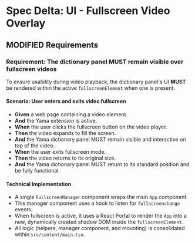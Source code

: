 # Spec Delta: UI - Fullscreen Video Overlay

## MODIFIED Requirements

### Requirement: The dictionary panel MUST remain visible over fullscreen videos

To ensure usability during video playback, the dictionary panel's UI **MUST** be rendered within the active `fullscreenElement` when one is present.

#### Scenario: User enters and exits video fullscreen
- **Given** a web page containing a video element.
- **And** the Yama extension is active.
- **When** the user clicks the fullscreen button on the video player.
- **Then** the video expands to fill the screen.
- **And** the Yama dictionary panel MUST remain visible and interactive on top of the video.
- **When** the user exits fullscreen mode.
- **Then** the video returns to its original size.
- **And** the Yama dictionary panel MUST return to its standard position and be fully functional.

#### Technical Implementation
- A single `FullscreenManager` component wraps the main `App` component.
- This manager component uses a hook to listen for `fullscreenchange` events.
- When fullscreen is active, it uses a React Portal to render the `App` into a new, dynamically created shadow DOM inside the `fullscreenElement`.
- All logic (helpers, manager component, and mounting) is consolidated within `src/content/main.tsx`.
